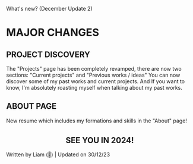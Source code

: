What's new? (December Update 2)

# MAJOR CHANGES

## PROJECT DISCOVERY
The "Projects" page has been completely revamped, there are now two sections: "Current projects" and "Previous works / ideas" You can now discover some of my past works and current projects. And If you want to know, I'm absolutely roasting myself when talking about my past works.

## ABOUT PAGE
New resume which includes my formations and skills in the "About" page!

<h2 align="center" style="margin-top: 32px;">
    SEE YOU IN 2024!
</h2>

<p class="meta-info">Written by Liam (📸) | Updated on 30/12/23</p>